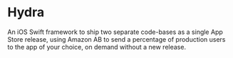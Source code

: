 # Hydra
An iOS Swift framework to ship two separate code-bases as a single App Store release, using Amazon AB to send a percentage of production users to the app of your choice, on demand without a new release.
